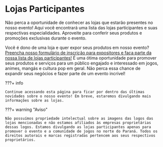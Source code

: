 # Lojas Participantes

Não perca a oportunidade de conhecer as lojas que estarão presentes no nosso evento! Aqui você encontrará uma lista das lojas participantes e suas respectivas especialidades. Aproveite para conferir seus produtos e promoções exclusivas durante o evento.

Você é dono de uma loja e quer expor seus produtos em nosso evento? [Preencha nosso formulário de inscrição para expositores e faça parte da nossa lista de lojas participantes!](https://forms.gle/a2a8mazU2EJSGFdQ8) É uma ótima oportunidade para promover seus produtos e serviços para um público engajado e interessado em jogos, animes, mangás e cultura pop em geral. Não perca essa chance de expandir seus negócios e fazer parte de um evento incrível!

???+ info

    Continue acessando esta página para ficar por dentro das últimas novidades sobre o nosso evento! Em breve, estaremos divulgando mais informações sobre as lojas.

???+ warning "Aviso"

    Não possuímos propriedade intelectual sobre as imagens das logos das lojas mencionadas e não estamos afiliados às empresas proprietárias dessas logos. Estamos divulgando as lojas participantes apenas para promover o evento e a comunidade de jogos no norte do Paraná. Todos os direitos autorais e marcas registradas pertencem aos seus respectivos proprietários.
